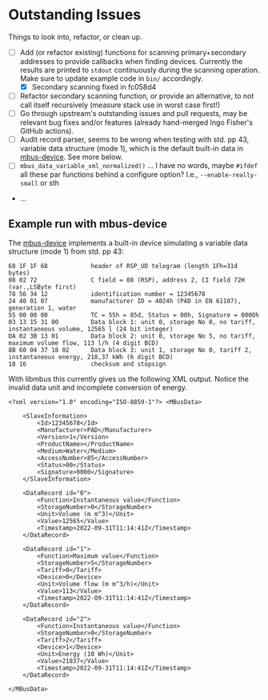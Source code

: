 Outstanding Issues
==================

Things to look into, refactor, or clean up.


 - [ ] Add (or refactor existing) functions for scanning primary+secondary addresses to provide callbacks when finding devices.  Currently the results are printed to `stdout` continuously during the scanning operation.  Make sure to update example code in `bin/` accordingly.
   - [X] Secondary scanning fixed in fc058d4
 - [ ] Refactor secondary scanning function, or provide an alternative, to not call itself recursively (measure stack use in worst case first!)
 - [ ] Go through upstream's outstanding issues and pull requests, may be relevant bug fixes and/or features (already hand-merged Ingo Fisher's GitHub actions).
 - [ ] Audit record parser, seems to be wrong when testing with std. pp 43, variable data structure (mode 1), which is the default built-in data in [mbus-device][].  See more below.
 - [ ] `mbus_data_variable_xml_normalized()` ... I have no words, maybe `#ifdef` all these par functions behind a configure option?  I.e., `--enable-really-small` or sth
 - ...



Example run with mbus-device
----------------------------

The [mbus-device][] implements a built-in device simulating a variable
data structure (mode 1) from std. pp 43:

```
68 1F 1F 68            header of RSP_UD telegram (length 1Fh=31d bytes)
08 02 72               C field = 08 (RSP), address 2, CI field 72H (var.,LSByte first)
78 56 34 12            identification number = 12345678
24 40 01 07            manufacturer ID = 4024h (PAD in EN 61107), generation 1, water
55 00 00 00            TC = 55h = 85d, Status = 00h, Signature = 0000h
03 13 15 31 00         Data block 1: unit 0, storage No 0, no tariff, instantaneous volume, 12565 l (24 bit integer)
DA 02 3B 13 01         Data block 2: unit 0, storage No 5, no tariff, maximum volume flow, 113 l/h (4 digit BCD)
8B 60 04 37 18 02      Data block 3: unit 1, storage No 0, tariff 2, instantaneous energy, 218,37 kWh (6 digit BCD)
18 16                  checksum and stopsign
```

With libmbus this currently gives us the following XML output.  Notice
the invalid data unit and incomplete conversion of energy.

```
<?xml version="1.0" encoding="ISO-8859-1"?> <MBusData>

    <SlaveInformation>
        <Id>12345678</Id>
        <Manufacturer>PAD</Manufacturer>
        <Version>1</Version>
        <ProductName></ProductName>
        <Medium>Water</Medium>
        <AccessNumber>85</AccessNumber>
        <Status>00</Status>
        <Signature>0000</Signature>
    </SlaveInformation>

    <DataRecord id="0">
        <Function>Instantaneous value</Function>
        <StorageNumber>0</StorageNumber>
        <Unit>Volume (m m^3)</Unit>
        <Value>12565</Value>
        <Timestamp>2022-09-31T11:14:41Z</Timestamp>
    </DataRecord>

    <DataRecord id="1">
        <Function>Maximum value</Function>
        <StorageNumber>5</StorageNumber>
        <Tariff>0</Tariff>
        <Device>0</Device>
        <Unit>Volume flow (m m^3/h)</Unit>
        <Value>113</Value>
        <Timestamp>2022-09-31T11:14:41Z</Timestamp>
    </DataRecord>

    <DataRecord id="2">
        <Function>Instantaneous value</Function>
        <StorageNumber>0</StorageNumber>
        <Tariff>2</Tariff>
        <Device>1</Device>
        <Unit>Energy (10 Wh)</Unit>
        <Value>21837</Value>
        <Timestamp>2022-09-31T11:14:41Z</Timestamp>
    </DataRecord>

</MBusData>
```


[mbus-device]: https://github.com/addiva-elektronik/mbus-device
